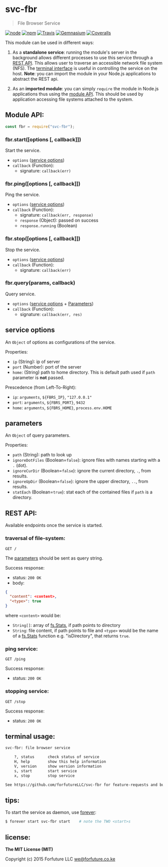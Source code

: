 
# svc-fbr

> File Browser Service

[![node](https://img.shields.io/node/v/svc-fbr.svg?style=flat-square)](https://www.npmjs.com/package/svc-fbr) [![npm](https://img.shields.io/npm/v/svc-fbr.svg?style=flat-square)](https://www.npmjs.com/package/svc-fbr) [![Travis](https://img.shields.io/travis/forfutureLLC/svc-fbr.svg?style=flat-square)](https://travis-ci.org/forfutureLLC/svc-fbr) [![Gemnasium](https://img.shields.io/gemnasium/forfutureLLC/svc-fbr.svg?style=flat-square)](https://gemnasium.com/forfutureLLC/svc-fbr) [![Coveralls](https://img.shields.io/coveralls/forfutureLLC/svc-fbr.svg?style=flat-square)](https://coveralls.io/github/forfutureLLC/svc-fbr?branch=master)


This module can be used in different ways:

1. As a **standalone service**: running the module's server in the background allows different processes to use this service through a [REST API](#rest). This allows user to traverse an accessible network file system (NFS). The [terminal interface](#term) is useful in controlling the service on the host. **Note**: you can import the module in your Node.js applications to abstract the REST api.

1. As an **imported module**: you can simply `require` the module in Node.js applications thus using the [module API](#module-api). This should be used by application accessing file systems attached to the system.


## Module API:

```js
const fbr = require("svc-fbr");
```

### fbr.start([options [, callback]])

Start the service.

* `options` ([service options](#service-ops))
* `callback` (Function):
  * signature: `callback(err)`


### fbr.ping([options [, callback]])

Ping the service.

* `options` ([service options](#service-ops))
* `callback` (Function):
  * signature: `callback(err, response)`
  * `response` (Object): passed on success
  * `response.running` (Boolean)


### fbr.stop([options [, callback]])

Stop the service.

* `options` ([service options](#service-ops))
* `callback` (Function):
  * signature: `callback(err)`


### fbr.query(params, callback)

Query service.

* `options` ([service options](#service-ops) + [Parameters](#params))
* `callback` (Function):
  * signature: `callback(err, res)`


<a name="service-ops"></a>
## service options

An `Object` of options as configurations of the service.

Properties:

* `ip` (String): ip of server
* `port` (Number): port of the server
* `home`: (String) path to home directory. This is default path used if `path` parameter is **not** passed.


Prescedence (from Left-To-Right):

* `ip`: `arguments`, `${FBRS_IP}`, `"127.0.0.1"`
* `port`: `arguments`, `${FBRS_PORT}`, `9432`
* `home`: `arguments`, `${FBRS_HOME}`, `process.env.HOME`


<a name="params"></a>
## parameters

An `Object` of query parameters.

Properties:

* `path` (String): path to look up
* `ignoreDotFiles` (Boolean=`false`): ignore files with names starting with a `.` (dot).
* `ignoreCurDir` (Boolean=`false`): ignore the current directory, `.`, from results.
* `ignoreUpDir` (Boolean=`false`): ignore the upper directory, `..`, from results.
* `statEach` (Boolean=`true`): stat each of the contained files if `path` is a directory.


## REST API:

Available endpoints once the service is started.


### traversal of file-system:

```http
GET /
```

The [parameters](#params) should be sent as query string.


Success response:
  * status: `200 OK`
  * body:

  ```json
  {
    "content": <content>,
    "<type>": true
  }
  ```
  where `<content>` would be:
  * `String[]`: array of [fs.Stats][fs_stats], if path points to directory
  * `String`: file content, if path points to file
  and `<type>` would be the name of a [fs.Stats][fs_stats] function e.g. "isDirectory", that returns `true`.


### ping service:

```http
GET /ping
```

Success response:
  * status: `200 OK`


### stopping service:

```http
GET /stop
```

Success response:
  * status: `200 OK`


<a name="term"></a>
## terminal usage:

```bash
svc-fbr: file browser service

    ?, status      check status of service
    H, help        show this help information
    V, version     show version information
    s, start       start service
    x, stop        stop service

See https://github.com/forfutureLLC/svc-fbr for feature-requests and bug-reports
```


## tips:

To start the service as daemon, use [forever](https://github.com/foreverjs/forever):

```bash
$ forever start svc-fbr start    # note the TWO <start>s
```


## license:

__The MIT License (MIT)__

Copyright (c) 2015 Forfuture LLC <we@forfuture.co.ke>


[fs_stats]:https://nodejs.org/api/all.html#all_class_fs_stats
